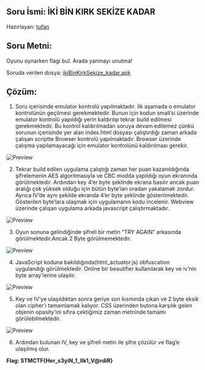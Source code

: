 ## Soru İsmi: İKİ BİN KIRK SEKİZE KADAR
Hazırlayan: [tufan](https://twitter.com/osmantufantekin)
## Soru Metni: 

Oyunu oynarken flagi bul. Arada yanmayı unutma!

Soruda verilen dosya: [ikiBinKirkSekize_kadar.apk](ikiBinKirkSekize_kadar.apk)

## Çözüm: 

1. Soru içerisinde emulator kontrolü yapılmaktadır. İlk aşamada o emulator kontrolünün geçilmesi gerekmektedir. 
Bunun için kodun smali’si üzerinde emulator kontrolü yapıldığı yerin kaldırılıp tekrar build edilmesi gerekmektedir. 
Bu kontrol kaldırılmadan soruya devam edilemez çünkü sorunun içerisinde yer alan index.html dosyası çalıştırdığı zaman arkada 
çalışan scriptte Browser kontrolü yapılmaktadır. Browser üzerinde çalışma yapılamayacağı için emulator kontrolünü kaldırılması gerekir. 

![Preview](s1.png)

2. Tekrar build edilen uygulama çalıştığı zaman her puan kazanıldığında şifrelemenin AES algoritmasıyla ve CBC modda yapıldığı oyun 
ekranında görülmektedir. Ardından key 4’er byte şeklinde ekrana basılır ancak puan aralığı çok yüksek olduğu için bütün byte’ları 
oradan yakalamak zordur. Ayrıca IV’de aynı şekilde ekranda 4’er byte şeklinde gösterilmektedir. Gösterilen byte’lara ulaşmak için 
uygulamanın kodu incelenir. Webview üzerinde çalışan uygulama arkada javascript çalıştırmaktadır. 

![Preview](s2.png)

3. Oyun sonuna gelindiğinde şifreli bir metin “TRY AGAIN” arkasında görülmektedir.Ancak 2 Byte görülmemektedir.

![Preview](s3.png)

4. JavaScript koduna bakıldığında(html_actuator.js) obfuscation uygulandığı görülmektedir. Online bir beautifier kullanılarak key ve iv’nin byte array’lerine ulaşılır. 

![Preview](s4.png)

5. Key ve IV’ye ulaşıldıktan sonra geriye son kısmında çıkan ve 2 byte eksik olan cipher’ı tamamlamak kalıyor. CSS üzerinden butona karşılık gelen objenin opasity’ini sıfıra çektiğimiz zaman metninde tamamı görülebilmektedir.

![Preview](s5.png)

6. Ardından bulunan IV, key ve şifreli metin ile şifre çözülür ve flag’e ulaşılmış olur.

**Flag: STMCTF{Her_s3yiN_1_Ilk1_V@rdiR}**
